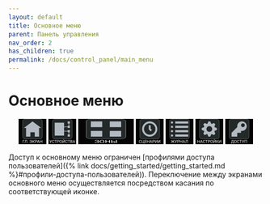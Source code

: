 ```yaml
---
layout: default
title: Основное меню
parent: Панель управления
nav_order: 2
has_children: true
permalink: /docs/control_panel/main_menu
---
```


# Основное меню

<p align="center">
  <a href="/gk_manual/docs/control_panel/main_screen.html"><img src="../../assets/icons/menus/m_gl_ekran_label.png" width="55" height="50" border="0"></a>
  <a href="/gk_manual/docs/control_panel/devices.html"><img src="../../assets/icons/menus/m_ustroystva_label.png" width="55" height="50" border="0"></a>
  <a href="/gk_manual/docs/control_panel/zones.html"><img src="../../assets/icons/menus/m_zonyy_label.png" width="110" height="50" border="0"></a>
  <a href="/gk_manual/docs/control_panel/scenarios.html"><img src="../../assets/icons/menus/m_scenarii_label.png" width="55" height="50" border="0"></a>
  <a href="/gk_manual/docs/control_panel/journal.html"><img src="../../assets/icons/menus/m_zhurnal_label.png" width="55" height="50" border="0"></a>
  <a href="/gk_manual/docs/control_panel/settings.html"><img src="../../assets/icons/menus/m_nastroyki_label.png" width="55" height="50" border="0"></a>
  <a href="/gk_manual/docs/control_panel/access.html"><img src="../../assets/icons/menus/m_dostup_label.png" width="55" height="50" border="0"></a>
</p>

Доступ к основному меню ограничен [профилями доступа пользователей]({% link docs/getting_started/getting_started.md %}#профили-доступа-пользователей)). Переключение между экранами основного меню осуществляется посредством касания по соответствующей иконке.

